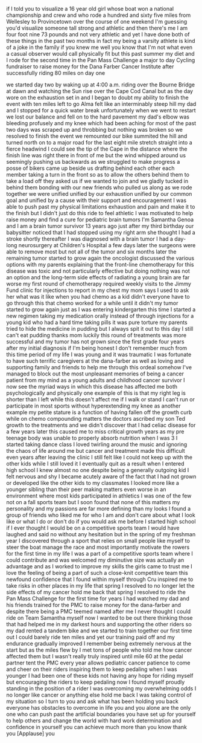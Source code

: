 
if I told you to visualize a 16 year old
girl whose boat won a national
championship and crew and who rode a
hundred and sixty five miles from
Wellesley to Provincetown over the
course of one weekend I&#39;m guessing you&#39;d
visualize someone tall strong and
athletic and then there&#39;s me I am four
foot nine 73 pounds and not very
athletic and yet I have done both of
these things in the past two months
in fact my being a varsity athlete is
kind of a joke in the family if you knew
me well you know that I&#39;m not what even
a casual observer would call physically
fit but this past summer my diet and I
rode for the second time in the Pan Mass
Challenge a major to day Cycling
fundraiser to raise money for the Dana
Farber Cancer Institute after
successfully riding 80 miles on day one

we started day two by waking up at 4:00
a.m. riding over the Bourne Bridge at
dawn and watching the Sun rise over the
Cape Cod Canal but as the day wore on
the exhaustion set in and I began to
doubt my ability to finish the event
with ten miles left to go
Alma felt like an interminably steep
hill my dad and I stopped for a quick
water break unfortunately when we went
to restart
we lost our balance and fell on to the
hard pavement my dad&#39;s elbow was
bleeding profusely and my knee which had
been aching for most of the past two
days was scraped up and throbbing but
nothing was broken so we resolved to
finish the event we remounted our bike
summited the hill and turned north on to
a major road for the last eight mile
stretch straight into a fierce headwind
I could see the tip of the Cape in the
distance where the finish line was right
there in front of me but the wind
whipped around us seemingly pushing us
backwards as we struggled to make
progress a posse of bikers came up
beside us drafting behind each other
each member
taking a turn in the front so as to
allow the others behind them to take a
load off they asked us if we wanted to
join and we gladly tucked in behind them
bonding with our new friends who pulled
us along as we rode together we were
unified unified by our exhaustion
unified by our common goal and unified
by a cause with their support and
encouragement I was able to push past my
physical limitations exhaustion and pain
and make it to the finish but I didn&#39;t
just do this ride to feel athletic I was
motivated to help raise money and find a
cure for pediatric brain tumors I&#39;m
Samantha Genoa and I am a brain tumor
survivor 13 years ago just after my
third birthday
our babysitter noticed that I had
stopped using my right arm she thought I
had a stroke shortly thereafter I was
diagnosed with a brain tumor
I had a day-long neurosurgery at
Children&#39;s Hospital a few days later the
surgeons were able to remove most but
not all of the tumor and six months
later the remaining tumor started to
grow again
the oncologist discussed the various
options with my parents explaining that
the front-line chemotherapy for this
disease was toxic and not particularly
effective but doing nothing was not an
option and the long-term side effects of
radiating a young brain are far worse my
first round of chemotherapy required
weekly visits to the Jimmy Fund clinic
for injections to report in my chest my
mom says I used to ask her what was it
like when you had chemo as a kid didn&#39;t
everyone have to go through this that
chemo worked for a while until it didn&#39;t
my tumor started to grow again just as I
was entering kindergarten this time I
started a new regimen taking my
medication orally instead of through
injections for a young kid who had a
hard time taking pills it was pure
torture my parents tried to hide the
medicine in pudding but I always spit it
out to this day I still can&#39;t eat
pudding thanks mom
luckily this round of treatments was
more successful and my tumor has not
grown since the first grade four years
after my initial diagnosis if I&#39;m being
honest I don&#39;t remember much from this
time period of my life I was young and
it was traumatic I was fortunate to have
such terrific caregivers at the
dana-farber as well as loving and
supporting family and friends to help me
through this ordeal somehow I&#39;ve managed
to block out the most unpleasant
memories of being a cancer patient from
my mind as a young adults and childhood
cancer survivor I now see the myriad
ways in which this disease has affected
me both psychologically and physically
one example of this is that my right leg
is shorter than I left while this
doesn&#39;t affect me if I walk or stand I
can&#39;t run or participate in most sports
without hyperextending my knee as
another example my petite stature is a
function of having fallen off the growth
curb while on chemo compounding matters
the doctors ascribed my son Ted growth
to the treatments and we didn&#39;t discover
that I had celiac disease for a few
years later this caused me to miss
critical growth years as my pre teenage
body was unable to properly absorb
nutrition when I was 3 I started taking
dance class I loved twirling around the
music and ignoring the chaos of life
around me but cancer and treatment made
this difficult even years after leaving
the clinic I still felt like I could not
keep up with the other kids while I
still loved it I eventually quit as a
result when I entered high school I knew
almost no one despite being a generally
outgoing kid I felt nervous and shy I
became acutely aware of the fact that I
had not grown or developed like the
other kids to my classmates I looked
more like a younger sibling than their
peer making matters even worse in an
environment where most kids participated
in athletics I was one of the few not on
a fall sports team
but I soon found that none of this
matters my personality and my passions
are far more defining than my looks I
found a group of friends who liked me
for who I am and don&#39;t care about what I
look like or what I do or don&#39;t do if
you would ask me before I started high
school if I ever thought I would be on a
competitive sports team I would have
laughed and said no without any
hesitation but in the spring of my
freshman year I discovered through a
sport that relies on small people like
myself to steer the boat manage the race
and most importantly motivate the rowers
for the first time in my life I was a
part of a competitive sports team where
I could contribute and was welcomed my
diminutive size was actually an
advantage and as I worked to improve my
skills the girls came to trust me I love
the feeling of being a part of such a
close-knit competitive team this
newfound confidence that I found within
myself through Cru inspired me to take
risks in other places in my life that
spring I resolved to no longer let the
side effects of my cancer hold me back
that spring I resolved to ride the Pan
Mass Challenge for the first time for
years I had watched my dad and his
friends trained for the PMC to raise
money for the dana-farber and despite
there being a PMC teemed named after me
I never thought I could ride on Team
Samantha myself now I wanted to be out
there thinking those that had helped me
in my darkest hours and supporting the
other riders so my dad rented a tandem
bike and we started to train together
our first time out I could barely ride
ten miles and yet our training paid off
and my endurance gradually improved I
remember being extremely nervous at the
start but as the miles flew by I met
tons of people who told me how cancer
affected them but I wasn&#39;t really truly
inspired until mile 60 at the pedal
partner tent the PMC every year allows
pediatric cancer
patience to come and cheer on their
riders inspiring them to keep pedaling
when I was younger I had been one of
these kids not having any hope for
riding myself but encouraging the riders
to keep pedaling now I found myself
proudly standing in the position of a
rider I was overcoming my overwhelming
odds
I no longer like cancer or anything else
hold me back I was taking control of my
situation so I turn to you and ask what
has been holding you back everyone has
obstacles to overcome in life you and
you alone are the only one who can push
past the artificial boundaries you have
set up for yourself to help others and
change the world with hard work
determination and confidence in yourself
you can achieve much more than you know
thank you
[Applause]
you
